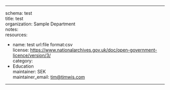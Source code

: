 


  
---  
schema: test  
title: test  
organization: Sample Department  
notes:   
resources:  
- name: test 
 url:file 
 format:csv  
license: https://www.nationalarchives.gov.uk/doc/open-government-licence/version/3/  
category:
 - Education  
maintainer: SEK  
maintainer_email: tim@timwis.com  
---